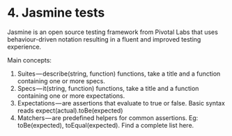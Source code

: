 # 4. Jasmine tests



Jasmine is an open source testing framework from Pivotal Labs that uses behaviour-driven notation resulting in a fluent and improved testing experience.

Main concepts:

1. Suites — describe\(string, function\) functions, take a title and a function containing one or more specs.
2. Specs — it\(string, function\) functions, take a title and a function containing one or more expectations.
3. Expectations — are assertions that evaluate to true or false. Basic syntax reads expect\(actual\).toBe\(expected\)
4. Matchers — are predefined helpers for common assertions. Eg: toBe\(expected\), toEqual\(expected\). Find a complete list here.

